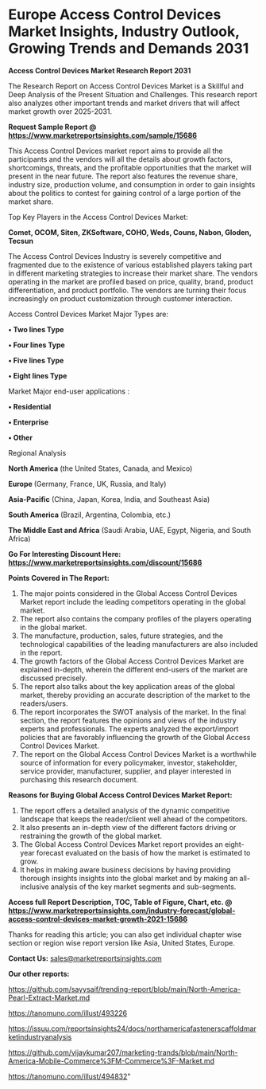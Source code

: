 # Europe Access Control Devices Market Insights, Industry Outlook, Growing Trends and Demands 2031

<strong>Access Control Devices Market Research Report 2031</strong>

The Research Report on Access Control Devices Market is a Skillful and Deep Analysis of the Present Situation and Challenges. This research report also analyzes other important trends and market drivers that will affect market growth over 2025-2031.

<strong>Request Sample Report @ <a href=https://www.marketreportsinsights.com/sample/15686>https://www.marketreportsinsights.com/sample/15686</a></strong>

This Access Control Devices market report aims to provide all the participants and the vendors will all the details about growth factors, shortcomings, threats, and the profitable opportunities that the market will present in the near future. The report also features the revenue share, industry size, production volume, and consumption in order to gain insights about the politics to contest for gaining control of a large portion of the market share.

Top Key Players in the Access Control Devices Market:

<strong>Comet, OCOM, Siten, ZKSoftware, COHO, Weds, Couns, Nabon, Gloden, Tecsun</strong>

The Access Control Devices Industry is severely competitive and fragmented due to the existence of various established players taking part in different marketing strategies to increase their market share. The vendors operating in the market are profiled based on price, quality, brand, product differentiation, and product portfolio. The vendors are turning their focus increasingly on product customization through customer interaction.

Access Control Devices Market Major Types are:

<strong>• Two lines Type

• Four lines Type

• Five lines Type

• Eight lines Type</strong>

Market Major end-user applications :

<strong>• Residential

• Enterprise

• Other</strong>

Regional Analysis

</u><strong><b>North America</b></strong> (the United States, Canada, and Mexico)

<strong><b>Europe </b></strong>(Germany, France, UK, Russia, and Italy)

<strong><b>Asia-Pacific</b></strong> (China, Japan, Korea, India, and Southeast Asia)

<strong><b>South America</b></strong> (Brazil, Argentina, Colombia, etc.)

<strong><b>The Middle East and Africa</b></strong> (Saudi Arabia, UAE, Egypt, Nigeria, and South Africa)

<strong>Go For Interesting Discount Here: <a href=https://www.marketreportsinsights.com/discount/15686>https://www.marketreportsinsights.com/discount/15686</a></strong>

<strong>Points Covered in The Report:</strong>
<ol>
  <li>The major points considered in the Global Access Control Devices Market report include the leading competitors operating in the global market.</li>
  <li>The report also contains the company profiles of the players operating in the global market.</li>
  <li>The manufacture, production, sales, future strategies, and the technological capabilities of the leading manufacturers are also included in the report.</li>
  <li>The growth factors of the Global Access Control Devices Market are explained in-depth, wherein the different end-users of the market are discussed precisely.</li>
  <li>The report also talks about the key application areas of the global market, thereby providing an accurate description of the market to the readers/users.</li>
  <li>The report incorporates the SWOT analysis of the market. In the final section, the report features the opinions and views of the industry experts and professionals. The experts analyzed the export/import policies that are favorably influencing the growth of the Global Access Control Devices Market.</li>
  <li>The report on the Global Access Control Devices Market is a worthwhile source of information for every policymaker, investor, stakeholder, service provider, manufacturer, supplier, and player interested in purchasing this research document.</li>
</ol>
<strong>Reasons for Buying Global Access Control Devices Market Report:</strong>

<ol>
  <li>The report offers a detailed analysis of the dynamic competitive landscape that keeps the reader/client well ahead of the competitors.</li>
  <li>It also presents an in-depth view of the different factors driving or restraining the growth of the global market.</li>
  <li>The Global Access Control Devices Market report provides an eight-year forecast evaluated on the basis of how the market is estimated to grow.</li>
  <li>It helps in making aware business decisions by having providing thorough insights insights into the global market and by making an all-inclusive analysis of the key market segments and sub-segments.</li>
</ol>
<strong>Access full Report Description, TOC, Table of Figure, Chart, etc. @ <a href=https://www.marketreportsinsights.com/industry-forecast/global-access-control-devices-market-growth-2021-15686>https://www.marketreportsinsights.com/industry-forecast/global-access-control-devices-market-growth-2021-15686</a></strong>


Thanks for reading this article; you can also get individual chapter wise section or region wise report version like Asia, United States, Europe.

<strong>Contact Us:</strong>
sales@marketreportsinsights.com

<strong>Our other reports:</strong>

<a href=https://github.com/sayysaif/trending-report/blob/main/North-America-Pearl-Extract-Market.md>https://github.com/sayysaif/trending-report/blob/main/North-America-Pearl-Extract-Market.md</a>

<a href=https://tanomuno.com/illust/493226>https://tanomuno.com/illust/493226</a>

<a href=https://issuu.com/reportsinsights24/docs/northamericafastenerscaffoldmarketindustryanalysis>https://issuu.com/reportsinsights24/docs/northamericafastenerscaffoldmarketindustryanalysis</a>

<a href=https://github.com/vijaykumar207/marketing-trands/blob/main/North-America-Mobile-Commerce%3FM-Commerce%3F-Market.md>https://github.com/vijaykumar207/marketing-trands/blob/main/North-America-Mobile-Commerce%3FM-Commerce%3F-Market.md</a>

<a href=https://tanomuno.com/illust/494832>https://tanomuno.com/illust/494832</a>"
